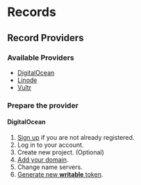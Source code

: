 # Records

## Record Providers

### Available Providers

* [DigitalOcean](https://docs.digitalocean.com/products/networking/dns/)
* [Linode](https://www.linode.com/products/dns-manager/)
* [Vultr](https://www.vultr.com/docs/introduction-to-vultr-dns/)

### Prepare the provider

#### DigitalOcean

1. [Sign up](https://m.do.co/c/d31ac39bdd48) if you are not already registered.
2. Log in to your account.
3. Create new project. (Optional)
4. [Add your domain](https://docs.digitalocean.com/products/networking/dns/how-to/add-domains/).
5. Change name servers.
6. [Generate new **writable** token](https://docs.digitalocean.com/reference/api/create-personal-access-token/).
